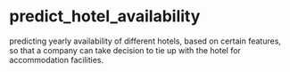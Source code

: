 # predict_hotel_availability
predicting yearly availability of different hotels, based on certain features, so that a company can take decision to tie up with the hotel for accommodation facilities. 
